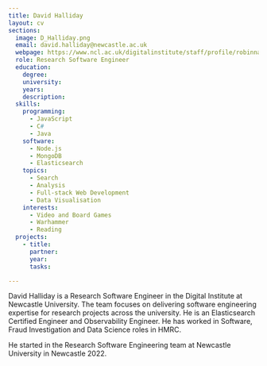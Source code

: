 ```yaml
---
title: David Halliday
layout: cv
sections:
  image: D_Halliday.png
  email: david.halliday@newcastle.ac.uk
  webpage: https://www.ncl.ac.uk/digitalinstitute/staff/profile/robinnandidavidhalliday.html
  role: Research Software Engineer
  education:
    degree: 
    university: 
    years: 
    description: 
  skills:
    programming:
      - JavaScript
      - C#
      - Java
    software:
      - Node.js
      - MongoDB
      - Elasticsearch
    topics:
      - Search
      - Analysis
      - Full-stack Web Development
      - Data Visualisation
    interests:
      - Video and Board Games
      - Warhammer
      - Reading
  projects:
    - title: 
      partner: 
      year: 
      tasks:

---
```

David Halliday is a Research Software Engineer in the Digital Institute at Newcastle University. The team focuses on delivering software engineering expertise for research projects across the university. He is an Elasticsearch Certified Engineer and Observability Engineer. He has worked in Software, Fraud Investigation and Data Science roles in HMRC.

He started in the Research Software Engineering team at Newcastle University in Newcastle 2022.
